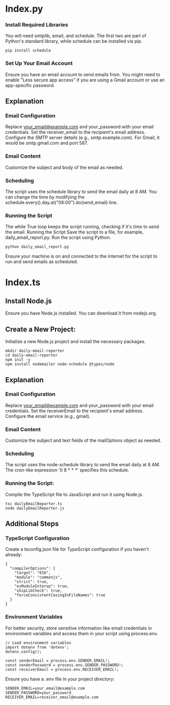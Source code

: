 # Index.py

### Install Required Libraries
You will need smtplib, email, and schedule. The first two are part of Python's standard library, while schedule can be installed via pip.
```
pip install schedule
```

### Set Up Your Email Account
Ensure you have an email account to send emails from. You might need to enable "Less secure app access" if you are using a Gmail account or use an app-specific password.

## Explanation

### Email Configuration
Replace your_email@example.com and your_password with your email credentials.
Set the receiver_email to the recipient's email address.
Configure the SMTP server details (e.g., smtp.example.com). For Gmail, it would be smtp.gmail.com and port 587.

### Email Content
Customize the subject and body of the email as needed.

### Scheduling
The script uses the schedule library to send the email daily at 8 AM. You can change the time by modifying the schedule.every().day.at("08:00").do(send_email) line.

### Running the Script
The while True loop keeps the script running, checking if it's time to send the email.
Running the Script
Save the script to a file, for example, daily_email_report.py.
Run the script using Python:
```
python daily_email_report.py
```
Ensure your machine is on and connected to the internet for the script to run and send emails as scheduled.

# Index.ts

## Install Node.js
Ensure you have Node.js installed. You can download it from nodejs.org.

## Create a New Project:
Initialize a new Node.js project and install the necessary packages.
```
mkdir daily-email-reporter
cd daily-email-reporter
npm init -y
npm install nodemailer node-schedule @types/node
```

## Explanation

### Email Configuration
Replace your_email@example.com and your_password with your email credentials.
Set the receiverEmail to the recipient's email address.
Configure the email service (e.g., gmail).

### Email Content
Customize the subject and text fields of the mailOptions object as needed.

### Scheduling
The script uses the node-schedule library to send the email daily at 8 AM. The cron-like expression '0 8 * * *' specifies this schedule.
### Running the Script:
Compile the TypeScript file to JavaScript and run it using Node.js.
```
tsc dailyEmailReporter.ts
node dailyEmailReporter.js
```

## Additional Steps

### TypeScript Configuration
Create a tsconfig.json file for TypeScript configuration if you haven't already:
```
{
  "compilerOptions": {
    "target": "ES6",
    "module": "commonjs",
    "strict": true,
    "esModuleInterop": true,
    "skipLibCheck": true,
    "forceConsistentCasingInFileNames": true
  }
}
```

### Environment Variables
For better security, store sensitive information like email credentials in environment variables and access them in your script using process.env.
```
// Load environment variables
import dotenv from 'dotenv';
dotenv.config();

const senderEmail = process.env.SENDER_EMAIL!;
const senderPassword = process.env.SENDER_PASSWORD!;
const receiverEmail = process.env.RECEIVER_EMAIL!;
```
Ensure you have a .env file in your project directory:
```
SENDER_EMAIL=your_email@example.com
SENDER_PASSWORD=your_password
RECEIVER_EMAIL=receiver_email@example.com
```
